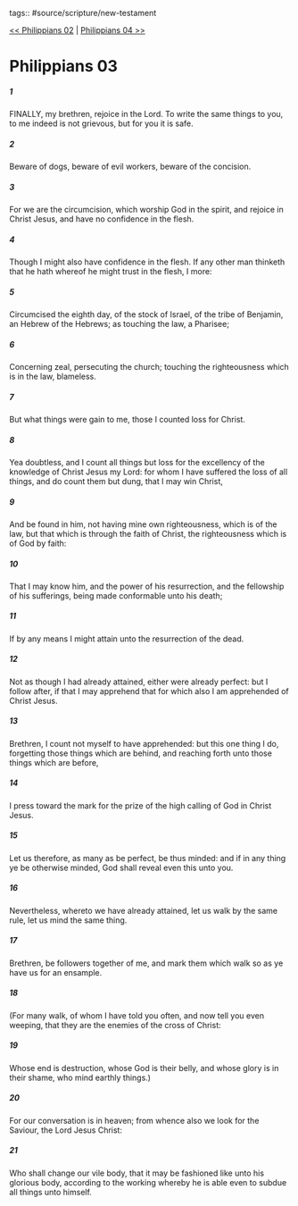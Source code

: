 tags:: #source/scripture/new-testament

[<< Philippians 02](/new-testament/11_Philippians/Philippians_02.md) | [Philippians 04 >>](/new-testament/11_Philippians/Philippians_04.md)

# Philippians 03

##### 1

FINALLY, my brethren, rejoice in the Lord. To write the same things to you, to me indeed is not grievous, but for you it is safe.

##### 2

Beware of dogs, beware of evil workers, beware of the concision.

##### 3

For we are the circumcision, which worship God in the spirit, and rejoice in Christ Jesus, and have no confidence in the flesh.

##### 4

Though I might also have confidence in the flesh. If any other man thinketh that he hath whereof he might trust in the flesh, I more:

##### 5

Circumcised the eighth day, of the stock of Israel, of the tribe of Benjamin, an Hebrew of the Hebrews; as touching the law, a Pharisee;

##### 6

Concerning zeal, persecuting the church; touching the righteousness which is in the law, blameless.

##### 7

But what things were gain to me, those I counted loss for Christ.

##### 8

Yea doubtless, and I count all things but loss for the excellency of the knowledge of Christ Jesus my Lord: for whom I have suffered the loss of all things, and do count them but dung, that I may win Christ,

##### 9

And be found in him, not having mine own righteousness, which is of the law, but that which is through the faith of Christ, the righteousness which is of God by faith:

##### 10

That I may know him, and the power of his resurrection, and the fellowship of his sufferings, being made conformable unto his death;

##### 11

If by any means I might attain unto the resurrection of the dead.

##### 12

Not as though I had already attained, either were already perfect: but I follow after, if that I may apprehend that for which also I am apprehended of Christ Jesus.

##### 13

Brethren, I count not myself to have apprehended: but this one thing I do, forgetting those things which are behind, and reaching forth unto those things which are before,

##### 14

I press toward the mark for the prize of the high calling of God in Christ Jesus.

##### 15

Let us therefore, as many as be perfect, be thus minded: and if in any thing ye be otherwise minded, God shall reveal even this unto you.

##### 16

Nevertheless, whereto we have already attained, let us walk by the same rule, let us mind the same thing.

##### 17

Brethren, be followers together of me, and mark them which walk so as ye have us for an ensample.

##### 18

(For many walk, of whom I have told you often, and now tell you even weeping, that they are the enemies of the cross of Christ:

##### 19

Whose end is destruction, whose God is their belly, and whose glory is in their shame, who mind earthly things.)

##### 20

For our conversation is in heaven; from whence also we look for the Saviour, the Lord Jesus Christ:

##### 21

Who shall change our vile body, that it may be fashioned like unto his glorious body, according to the working whereby he is able even to subdue all things unto himself.
